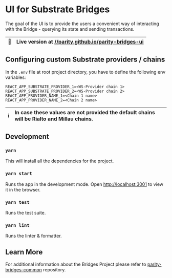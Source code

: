 # UI for Substrate Bridges

The goal of the UI is to provide the users a convenient way of interacting with the Bridge - querying its state and sending transactions.


| 🚀 | Live version at [//parity.github.io/parity-bridges-ui](https://parity.github.io/parity-bridges-ui) |
|----|:------------------------|


## Configuring custom Substrate providers / chains

In the `.env` file at root project directory, you have to define the following env variables:

```
REACT_APP_SUBSTRATE_PROVIDER_1=<WS-Provider chain 1>
REACT_APP_SUBSTRATE_PROVIDER_2=<WS-Provider chain 2>
REACT_APP_PROVIDER_NAME_1=<Chain 1 name>
REACT_APP_PROVIDER_NAME_2=<Chain 2 name>
```

| ℹ️ | In case these values are not provided the default chains will be Rialto and Millau chains. |
|----|:------------------------|


## Development

### `yarn`

This will install all the dependencies for the project.

### `yarn start`

Runs the app in the development mode. Open [http://localhost:3001](http://localhost:3001) to view it in the browser.

### `yarn test`

Runs the test suite.

### `yarn lint`

Runs the linter & formatter.

## Learn More

For additional information about the Bridges Project please refer to [parity-bridges-common](https://github.com/paritytech/parity-bridges-common) repository.
